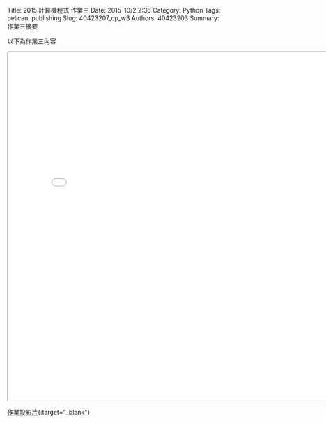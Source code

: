 Title: 2015 計算機程式 作業三
Date: 2015-10/2 2:36
Category: Python
Tags: pelican, publishing
Slug: 40423207_cp_w3
Authors: 40423203
Summary: 作業三摘要

以下為作業三內容



<iframe src="40423207_cp_w3_p.html" width="800" height="800"></iframe>

[作業投影片](40423207_cp_w3_p.html){:target="_blank"}
